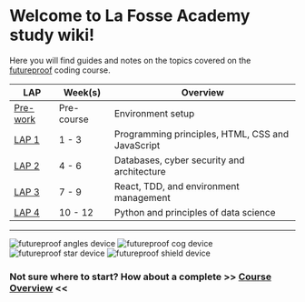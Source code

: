 
# Welcome to La Fosse Academy study wiki!
Here you will find guides and notes on the topics covered on the [futureproof](https://getfutureproof.co.uk/) coding course.

LAP | Week(s) | Overview | 
---- | ------ | ------- |
[Pre-work](https://github.com/getfutureproof/fp_guides_wiki/wiki/Pre-work) | Pre-course | Environment setup
[LAP 1](https://github.com/getfutureproof/fp_guides_wiki/wiki/LAP-1) | 1 - 3 | Programming principles, HTML, CSS and JavaScript
[LAP 2](https://github.com/getfutureproof/fp_guides_wiki/wiki/LAP-2) | 4 - 6 | Databases, cyber security and architecture
[LAP 3](https://github.com/getfutureproof/fp_guides_wiki/wiki/LAP-3) | 7 - 9 | React, TDD, and environment management
[LAP 4](https://github.com/getfutureproof/fp_guides_wiki/wiki/LAP-4) | 10 - 12 | Python and principles of data science


***
![futureproof angles device](https://futureproof-public-documents.s3.eu-west-2.amazonaws.com/brand-assets/shapes/angles-violet-50.png)
![futureproof cog device](https://futureproof-public-documents.s3.eu-west-2.amazonaws.com/brand-assets/shapes/cog-lime-50.png)
![futureproof star device](https://futureproof-public-documents.s3.eu-west-2.amazonaws.com/brand-assets/shapes/star-coral-50.png)
![futureproof shield device](https://futureproof-public-documents.s3.eu-west-2.amazonaws.com/brand-assets/shapes/shield-lemon-50.png)  

### Not sure where to start? How about a complete >> [Course Overview](https://github.com/getfutureproof/fp_guides_wiki/wiki/Overview) <<

